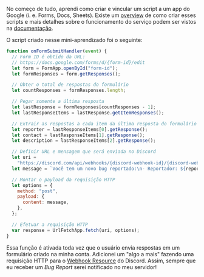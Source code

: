 No começo de tudo, aprendi como criar e vincular um script a um app do Google (i. e. Forms, Docs, Sheets). Existe um [overview](https://developers.google.com/apps-script/overview) de como criar esses scripts e mais detalhes sobre o funcionamento do serviço podem ser vistos na [documentação](https://developers.google.com/apps-script/reference).

O script criado nesse mini-aprendizado foi o seguinte:

```js
function onFormSubmitHandler(event) {
  // Form ID é obtido da URL:
  // https://docs.google.com/forms/d/{form-id}/edit
  let form = FormApp.openById("form-id");
  let formResponses = form.getResponses();

  // Obter o total de respostas do formulário
  let countResponses = formResponses.length;

  // Pegar somente a última resposta
  let lastResponse = formResponses[countResponses - 1];
  let lastResponseItems = lastResponse.getItemResponses();

  // Extrair as respostas a cada item da última resposta do formulário
  let reporter = lastResponseItems[0].getResponse();
  let contact = lastResponseItems[1].getResponse();
  let description = lastResponseItems[2].getResponse();

  // Definir URL e mensagem que será enviada no Discord
  let uri =
    "https://discord.com/api/webhooks/{discord-webhook-id}/{discord-webhook-token}";
  let message = `Você tem um novo bug reportado:\n- Reportador: ${reporter}\n- Contato: ${contact}\n- Descrição do bug: ${description}`;

  // Montar o payload da requisição HTTP
  let options = {
    method: "post",
    payload: {
      content: message,
    },
  };

  // Efetuar a requisição HTTP
  var response = UrlFetchApp.fetch(uri, options);
}
```

Essa função é ativada toda vez que o usuário envia respostas em um formulário criado na minha conta. Adicionei um "algo a mais" fazendo uma requisição HTTP para o [Webhook Resource](https://discord.com/developers/docs/resources/webhook) do Discord. Assim, sempre que eu receber um _Bug Report_ serei notificado no meu servidor!
